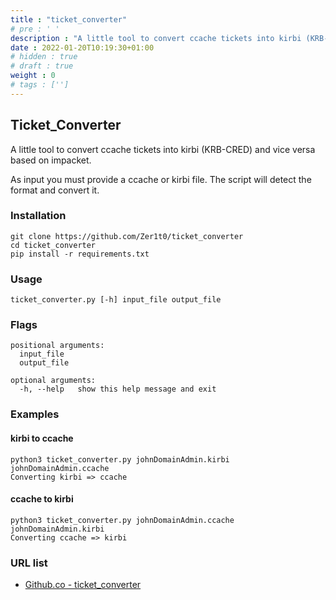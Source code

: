 ```yaml
---
title : "ticket_converter"
# pre : ' '
description : "A little tool to convert ccache tickets into kirbi (KRB-CRED) and vice versa based on impacket."
date : 2022-01-20T10:19:30+01:00
# hidden : true
# draft : true
weight : 0
# tags : ['']
---
```


## Ticket_Converter

A little tool to convert ccache tickets into kirbi (KRB-CRED) and vice versa based on impacket.

As input you must provide a ccache or kirbi file. The script will detect the format and convert it.

### Installation

```plain
git clone https://github.com/Zer1t0/ticket_converter
cd ticket_converter
pip install -r requirements.txt
```

### Usage

```plain
ticket_converter.py [-h] input_file output_file
```

### Flags

```plain
positional arguments:
  input_file
  output_file

optional arguments:
  -h, --help   show this help message and exit
```

### Examples

#### kirbi to ccache

```plain
python3 ticket_converter.py johnDomainAdmin.kirbi johnDomainAdmin.ccache
Converting kirbi => ccache
```

#### ccache to kirbi

```plain
python3 ticket_converter.py johnDomainAdmin.ccache johnDomainAdmin.kirbi
Converting ccache => kirbi
```

### URL list

* [Github.co - ticket_converter](https://github.com/Zer1t0/ticket_converter)
